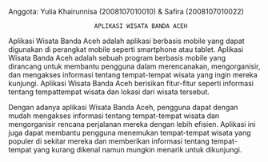 Anggota:  Yulia Khairunnisa (2008107010010) &
          Safira (2008107010022) 

                            APLIKASI WISATA BANDA ACEH
                            
Aplikasi Wisata Banda Aceh adalah aplikasi berbasis mobile yang dapat digunakan di perangkat mobile seperti smartphone atau tablet. Aplikasi Wisata Banda Aceh adalah sebuah program berbasis mobile yang dirancang untuk membantu pengguna dalam merencanakan, mengorganisir, dan mengakses informasi tentang tempat-tempat wisata yang ingin mereka kunjungi. Aplikasi Wisata Banda Aceh berisikan fitur-fitur seperti informasi tentang tempattempat wisata dan lokasi dari wisata tersebut.

Dengan adanya aplikasi Wisata Banda Aceh, pengguna dapat dengan mudah mengakses informasi tentang tempat-tempat wisata dan mengorganisir rencana perjalanan mereka dengan lebih efisien. Aplikasi ini juga dapat membantu pengguna menemukan tempat-tempat wisata yang populer di sekitar mereka dan memberikan informasi tentang tempat-tempat yang kurang dikenal namun mungkin menarik untuk dikunjungi.
